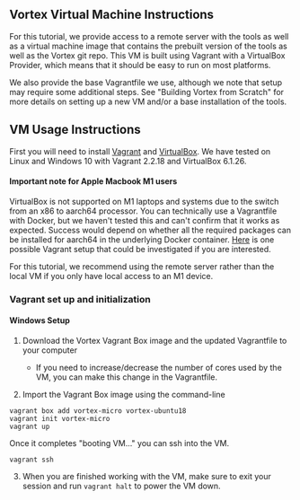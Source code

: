 
## Vortex Virtual Machine Instructions
For this tutorial, we provide access to a remote server with the tools as well as a virtual machine
image that contains the prebuilt version of the tools as well as the Vortex git repo. This VM is
built using Vagrant with a VirtualBox Provider, which means that it should be easy to run on most platforms.

We also provide the base Vagrantfile we use, although we note that setup may require some additional steps.
See "Building Vortex from Scratch" for more details on setting up a new VM and/or a base installation of the
tools.


## VM Usage Instructions

First you will need to install [Vagrant](https://www.vagrantup.com) and [VirtualBox](). We have tested
on Linux and Windows 10 with Vagrant 2.2.18 and VirtualBox 6.1.26.

#### Important note for Apple Macbook M1 users
VirtualBox is not supported on M1 laptops and systems due to the switch from an x86 to aarch64 processor.
You can technically use a Vagrantfile with Docker, but we haven't tested this and can't confirm that it
works as expected. Success would depend on whether all the required packages can be installed for aarch64 
in the underlying Docker container. [Here](https://app.vagrantup.com/jeffnoxon/boxes/ubuntu-20.04-arm64) 
is one possible Vagrant setup that could be investigated if you are interested.

For this tutorial, we recommend using the remote server rather than the local VM if you only have local
access to an M1 device.

### Vagrant set up and initialization

#### Windows Setup

1) Download the Vortex Vagrant Box image and the updated Vagrantfile to your computer
    * If you need to increase/decrease the number of cores used by the VM, you can make this change in the Vagrantfile.

2) Import the Vagrant Box image using the command-line

```
vagrant box add vortex-micro vortex-ubuntu18
vagrant init vortex-micro
vagrant up
```
Once it completes "booting VM..." you can ssh into the VM.

```
vagrant ssh
```

3) When you are finished working with the VM, make sure to exit your session and run `vagrant halt` to power
the VM down.


